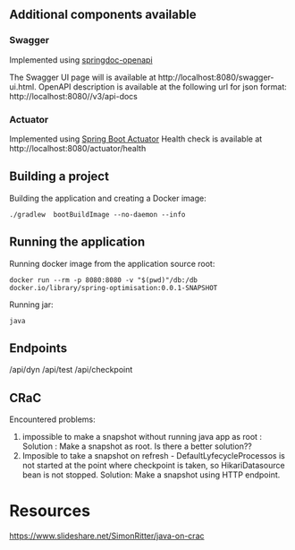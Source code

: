 ## Additional components available

### Swagger

Implemented using [springdoc-openapi](https://springdoc.org/)

The Swagger UI page will is available at http://localhost:8080/swagger-ui.html.
OpenAPI description is available at the following url for json format: http://localhost:8080//v3/api-docs

### Actuator

Implemented using [Spring Boot Actuator](https://docs.spring.io/spring-boot/docs/current/reference/html/actuator.html)
Health check is available at http://localhost:8080/actuator/health

## Building a project

Building the application and creating a Docker image:
```shell
./gradlew  bootBuildImage --no-daemon --info
```

## Running the application

Running docker image from the application source root:
```shell
docker run --rm -p 8080:8080 -v "$(pwd)"/db:/db docker.io/library/spring-optimisation:0.0.1-SNAPSHOT
```

Running jar:
```shell
java
```

## Endpoints

/api/dyn
/api/test
/api/checkpoint

## CRaC

Encountered problems:
1. impossible to make a snapshot without running java app as root :
Solution : 
Make a snapshot as root.
Is there a better solution??
2. Imposible to take a snapshot on refresh - DefaultLyfecycleProcessos is not started at the point where checkpoint is taken, so HikariDatasource bean is not stopped.
Solution:
Make a snapshot using HTTP endpoint.

# Resources

https://www.slideshare.net/SimonRitter/java-on-crac
